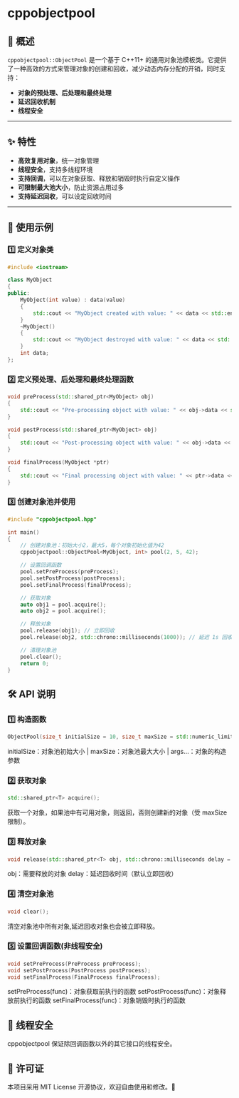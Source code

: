 # cppobjectpool

## 📌 概述
`cppobjectpool::ObjectPool` 是一个基于 C++11+ 的通用对象池模板类。它提供了一种高效的方式来管理对象的创建和回收，减少动态内存分配的开销，同时支持：
- **对象的预处理、后处理和最终处理**
- **延迟回收机制**
- **线程安全**
---

## ✨ 特性
- **高效复用对象**，统一对象管理
- **线程安全**，支持多线程环境
- **支持回调**，可以在对象获取、释放和销毁时执行自定义操作
- **可限制最大池大小**，防止资源占用过多
- **支持延迟回收**，可以设定回收时间
---

## 🚀 使用示例

### 1️⃣ 定义对象类
```cpp
#include <iostream>

class MyObject
{
public:
    MyObject(int value) : data(value)
    {
        std::cout << "MyObject created with value: " << data << std::endl;
    }
    ~MyObject()
    {
        std::cout << "MyObject destroyed with value: " << data << std::endl;
    }
    int data;
};
```
### 2️⃣ 定义预处理、后处理和最终处理函数
```cpp
void preProcess(std::shared_ptr<MyObject> obj)
{
    std::cout << "Pre-processing object with value: " << obj->data << std::endl;
}

void postProcess(std::shared_ptr<MyObject> obj)
{
    std::cout << "Post-processing object with value: " << obj->data << std::endl;
}

void finalProcess(MyObject *ptr)
{
    std::cout << "Final processing object with value: " << ptr->data << std::endl;
}
```
### 3️⃣ 创建对象池并使用
```cpp
#include "cppobjectpool.hpp"

int main()
{
    // 创建对象池：初始大小2，最大5，每个对象初始化值为42
    cppobjectpool::ObjectPool<MyObject, int> pool(2, 5, 42);

    // 设置回调函数
    pool.setPreProcess(preProcess);
    pool.setPostProcess(postProcess);
    pool.setFinalProcess(finalProcess);

    // 获取对象
    auto obj1 = pool.acquire();
    auto obj2 = pool.acquire();

    // 释放对象
    pool.release(obj1); // 立即回收
    pool.release(obj2, std::chrono::milliseconds(1000)); // 延迟 1s 回收

    // 清理对象池
    pool.clear();
    return 0;
}
```
## 🛠️ API 说明
### 1️⃣ 构造函数
```cpp
ObjectPool(size_t initialSize = 10, size_t maxSize = std::numeric_limits<size_t>::max(), Args&&... args);
```
initialSize：对象池初始大小 | maxSize：对象池最大大小 | args...：对象的构造参数

### 2️⃣ 获取对象
```cpp
std::shared_ptr<T> acquire();
```
获取一个对象，如果池中有可用对象，则返回，否则创建新的对象（受 maxSize 限制）。
### 3️⃣ 释放对象
```cpp
void release(std::shared_ptr<T> obj, std::chrono::milliseconds delay = std::chrono::milliseconds(0));
```
obj：需要释放的对象
delay：延迟回收时间（默认立即回收）

### 4️⃣ 清空对象池
```cpp
void clear();
```
清空对象池中所有对象,延迟回收对象也会被立即释放。
### 5️⃣ 设置回调函数(非线程安全)
```cpp
void setPreProcess(PreProcess preProcess);
void setPostProcess(PostProcess postProcess);
void setFinalProcess(FinalProcess finalProcess);
```
setPreProcess(func)：对象获取前执行的函数
setPostProcess(func)：对象释放前执行的函数
setFinalProcess(func)：对象销毁时执行的函数
## 📌 线程安全
cppobjectpool 保证除回调函数以外的其它接口的线程安全。

## 📄 许可证
本项目采用 MIT License 开源协议，欢迎自由使用和修改。🚀
